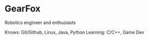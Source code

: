 GearFox
================

Robotics engineer and enthusiasts

Knows: Git/Github, Linux, Java, Python
Learning: C/C++, Game Dev
